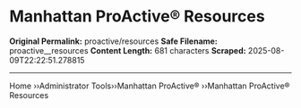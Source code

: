 # Manhattan ProActive®  Resources

**Original Permalink:** proactive/resources
**Safe Filename:** proactive__resources
**Content Length:** 681 characters
**Scraped:** 2025-08-09T22:22:51.278815

---

Home &rsaquo;&rsaquo;Administrator Tools&rsaquo;&rsaquo;Manhattan ProActive® ››Manhattan ProActive® Resources
